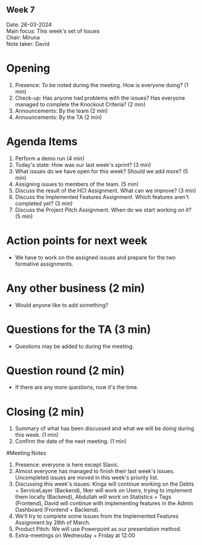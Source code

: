## Week 7

Date:           26-03-2024\
Main focus:     This week's set of Issues\
Chair:          Miruna \
Note taker:     David 

# Opening
1. Presence: To be noted during the meeting. How is everyone doing? (1 min)
2. Check-up: Has anyone had problems with the issues? Has everyone managed to complete the Knockout Criteria? (2 min)
3. Announcements: By the team (2 min)
4. Announcements: By the TA (2 min)

# Agenda Items
1. Perform a demo run (4 min)
2. Today's state: How was our last week's sprint? (3 min)
4. What issues do we have open for this week? Should we add more? (5 min)
5. Assigning issues to members of the team. (5 min)
6. Discuss the result of the HCI Assignment. What can we improve? (3 min)
6. Discuss the Implemented Features Assignment. Which features aren't completed yet? (3 min)
7. Discuss the Project Pitch Assignment. When do we start working on it? (5 min)

# Action points for next week
 - We have to work on the assigned issues and prepare for the two formative assignments.

# Any other business (2 min)
 - Would anyone like to add something? 

# Questions for the TA (3 min)
 - Questions may be added to during the meeting.

# Question round (2 min)
 - If there are any more questions, now it's the time. 

# Closing (2 min)
1. Summary of what has been discussed and what we will be doing during this week. (1 min)
2. Confirm the date of the next meeting. (1 min)

#Meeting Notes
1. Presence: everyone is here except Slavic. 
2. Almost everyone has managed to finish their last week's issues. Uncompleted issues are moved in this week's priority list.
3. Discussing this week's issues: Kinga will continue working on the Debts + ServiceLayer (Backend), IIker will work on Users, trying to implement them locally (Backend), Abdullah will work on Statistics + Tags (Frontend), David will continue with implementing features in the Admin Dashboard (Frontend + Backend).
4. We'll try to complete some issues from the Implemented Features Assignment by 28th of March.
5. Product Pitch: We will use Powerpoint as our presentation method. 
6. Extra-meetings on Wednesday + Friday at 12:00
